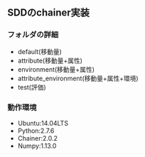 ## SDDのchainer実装
### フォルダの詳細
* default(移動量)
* attribute(移動量+属性)
* environment(移動量+属性)
* attribute_environment(移動量+属性+環境)
* test(評価)

### 動作環境
* Ubuntu:14.04LTS
* Python:2.7.6
* Chainer:2.0.2
* Numpy:1.13.0
